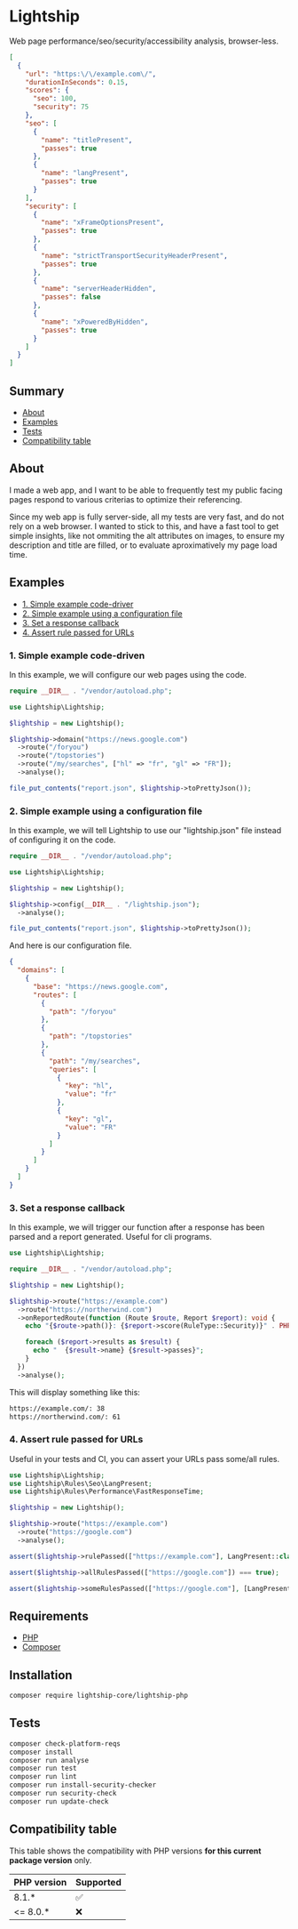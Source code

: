 # Lightship

Web page performance/seo/security/accessibility analysis, browser-less.

```json
[
  {
    "url": "https:\/\/example.com\/",
    "durationInSeconds": 0.15,
    "scores": {
      "seo": 100,
      "security": 75
    },
    "seo": [
      {
        "name": "titlePresent",
        "passes": true
      },
      {
        "name": "langPresent",
        "passes": true
      }
    ],
    "security": [
      {
        "name": "xFrameOptionsPresent",
        "passes": true
      },
      {
        "name": "strictTransportSecurityHeaderPresent",
        "passes": true
      },
      {
        "name": "serverHeaderHidden",
        "passes": false
      },
      {
        "name": "xPoweredByHidden",
        "passes": true
      }
    ]
  }
]
```

## Summary

- [About](#about)
- [Examples](#examples)
- [Tests](#tests)
- [Compatibility table](#compatibility-table)

## About

I made a web app, and I want to be able to frequently test my public facing pages respond to various criterias to optimize their referencing.

Since my web app is fully server-side, all my tests are very fast, and do not rely on a web browser. I wanted to stick to this, and have a fast tool to get simple insights, like not ommiting the alt attributes on images, to ensure my description and title are filled, or to evaluate aproximatively my page load time.

## Examples

- [1. Simple example code-driver](#1-simple-example-code-driven)
- [2. Simple example using a configuration file](#2-simple-example-using-a-configuration-file)
- [3. Set a response callback](#3-set-a-response-callback)
- [4. Assert rule passed for URLs](#4-assert-rule-passed-for-urls)

### 1. Simple example code-driven

In this example, we will configure our web pages using the code.

```php
require __DIR__ . "/vendor/autoload.php";

use Lightship\Lightship;

$lightship = new Lightship();

$lightship->domain("https://news.google.com")
  ->route("/foryou")
  ->route("/topstories")
  ->route("/my/searches", ["hl" => "fr", "gl" => "FR"]);
  ->analyse();

file_put_contents("report.json", $lightship->toPrettyJson());
```

### 2. Simple example using a configuration file

In this example, we will tell Lightship to use our "lightship.json" file instead of configuring it on the code.

```php
require __DIR__ . "/vendor/autoload.php";

use Lightship\Lightship;

$lightship = new Lightship();

$lightship->config(__DIR__ . "/lightship.json");
  ->analyse();

file_put_contents("report.json", $lightship->toPrettyJson());
```

And here is our configuration file.

```json
{
  "domains": [
    {
      "base": "https://news.google.com",
      "routes": [
        {
          "path": "/foryou"
        },
        {
          "path": "/topstories"
        },
        {
          "path": "/my/searches",
          "queries": [
            {
              "key": "hl",
              "value": "fr"
            },
            {
              "key": "gl",
              "value": "FR"
            }
          ]
        }
      ]
    }
  ]
}
```

### 3. Set a response callback

In this example, we will trigger our function after a response has been parsed and a report generated. Useful for cli programs.

```php
use Lightship\Lightship;

require __DIR__ . "/vendor/autoload.php";

$lightship = new Lightship();

$lightship->route("https://example.com")
  ->route("https://northerwind.com")
  ->onReportedRoute(function (Route $route, Report $report): void {
    echo "{$route->path()}: {$report->score(RuleType::Security)}" . PHP_EOL;

    foreach ($report->results as $result) {
      echo "  {$result->name} {$result->passes}";
    }
  })
  ->analyse();
```

This will display something like this:

```bash
https://example.com/: 38
https://northerwind.com/: 61
```

### 4. Assert rule passed for URLs

Useful in your tests and CI, you can assert your URLs pass some/all rules.

```php
use Lightship\Lightship;
use Lightship\Rules\Seo\LangPresent;
use Lightship\Rules\Performance\FastResponseTime;

$lightship = new Lightship();

$lightship->route("https://example.com")
  ->route("https://google.com")
  ->analyse();

assert($lightship->rulePassed(["https://example.com"], LangPresent::class) === true);

assert($lightship->allRulesPassed(["https://google.com"]) === true);

assert($lightship->someRulesPassed(["https://google.com"], [LangPresent::class, FastResponseTime::class]) === true);
```

## Requirements

- [PHP](https://www.php.net/)
- [Composer](https://getcomposer.org/)

## Installation

```bash
composer require lightship-core/lightship-php
```

## Tests

```bash
composer check-platform-reqs
composer install
composer run analyse
composer run test
composer run lint
composer run install-security-checker
composer run security-check
composer run update-check
```

## Compatibility table

This table shows the compatibility with PHP versions **for this current package version** only.

| PHP version | Supported |
|-------------|-----------|
| 8.1.*       | ✅        |
| <= 8.0.*    | ❌        |
